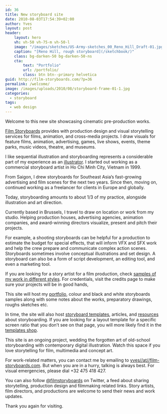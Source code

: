 ```yaml
---
id: 36
title: New storyboard site
date: 2010-08-03T17:54:39+02:00
author: Yves
layout: post
header:
    layout: hero
    vh: vh-50 vh-75-m vh-50-l
    image: "/images/sketches/US-Army-sketches_00_Reno_Hill_Draft-01.jpg"
    caption: "[Reno Hill, rough storyboard](/sketchbook/)"
    class: bg-darken-50 bg-darken-50-ns
    cta:
        text: "Portfolio"
        url: /portfolio/
        class: btn btn--primary helvetica
guid: http://film-storyboards.com/?p=36
permalink: /welcome/
image: /images/uploads/2010/08/storyboard-frame-01-1.jpg  
categories:
  - storyboard
tags:
  - web design
---
```

Welcome to this new site showcasing cinematic pre-production works.

[Film Storyboards](https://film-storyboards.com/) provides with production design and visual storytelling services for films, animation, and cross-media projects. I draw visuals for feature films, animation, advertising, games, live shows, events, theme parks, music videos, theatre, and museums.

I like sequential illustration and storyboarding represents a considerable part of my experience as an [illustrator](https://alternatyves.com/). I started out working as a commercial storyboard artist in Ho Chi Minh City, Vietnam in 1999.

From Saigon, I drew storyboards for Southeast Asia’s fast-growing advertising and film scenes for the next two years. Since then, moving on, continued working as a freelancer for clients in Europe and globally.

Today, storyboarding amounts to about 1/3 of my practice, alongside illustration and art direction.

Currently based in Brussels, I travel to draw on location or work from my studio. Helping production houses, advertising agencies, animation companies, and award-winning directors visualize, present and pitch their projects.

For example, a shooting storyboards can be helpful for a production to estimate the budget for special effects, that will inform VFX and SFX work and help the crew prepare and communicate complex action scenes. Storyboards sometimes involve conceptual illustrations and set design. A storyboard can also be a form of script development, an editing tool, and even a marketing tool.

If you are looking for a story artist for a film production, check [samples of my work in different styles](https://film-storyboards.com/category/portfolio/). For credentials, visit the credits page to make sure your projects will be in good hands,

This site will host my [portfolio](https://film-storyboards.com/category/portfolio/), colour and black and white storyboards samples along with some notes about the works, preparatory drawings, roughs sketches etc.

In time, the site will also host [storyboard templates](https://film-storyboards.com/storyboards-templates/), articles, and [resources](https://film-storyboards.com/resources/) about storyboarding. If you are looking for a layout template for a specific screen ratio that you don’t see on that page, you will more likely find it in the [templates shop](https://gumroad.com/storyboards/).

This site is an ongoing project, wedding the forgotten art of old-school storyboarding with contemporary digital illustration. Watch this space if you love storytelling for film, multimedia and concept art.

For work-related matters, you can contact me by emailing to [yves//at//film-storyboards.com](https://film-storyboards.com/contact). But when you are in a hurry, talking is always best. For visual emergencies, please dial +32 475 418 427.

You can also follow [@filmstoryboards](https://twitter.com/FilmStoryboards) on Twitter, a feed about sharing storytelling, production design and filmmaking related links. Story artists, film directors, and productions are welcome to send their news and work updates.

Thank you again for visiting.
